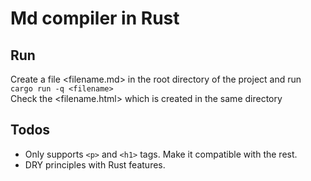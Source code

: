 # Md compiler in Rust

## Run

Create a file <filename.md> in the root directory of the project and run</br>
`cargo run -q <filename>`
</br>
Check the <filename.html> which is created in the same directory

## Todos

- Only supports `<p>` and `<h1>` tags. Make it compatible with the rest.
- DRY principles with Rust features.
